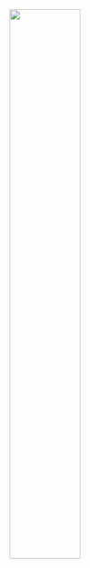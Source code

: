 <div align="center">
    <a href="https://www.codewars.com/users/thejiexa">
        <img width="50%" src="https://www.codewars.com/users/thejiexa/badges/large" />
    </a>
</div>